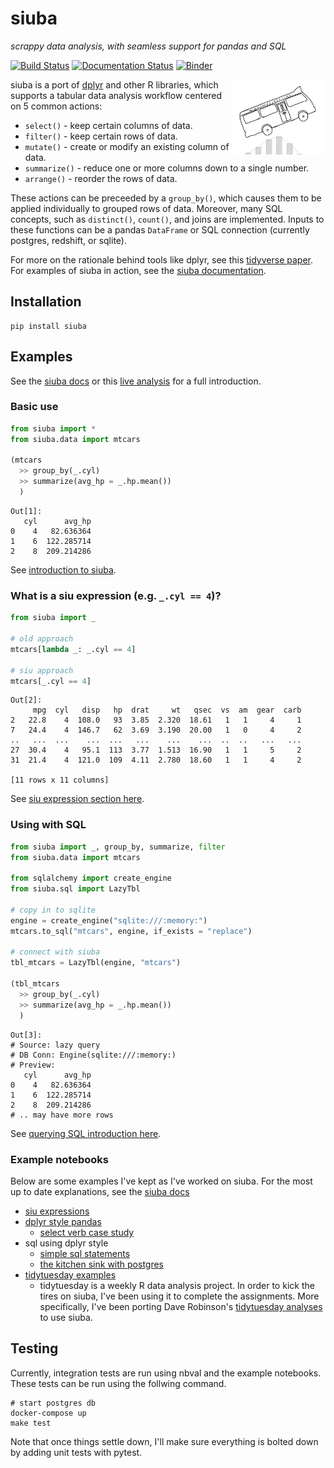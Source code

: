 siuba
=====

*scrappy data analysis, with seamless support for pandas and SQL*

[![Build Status](https://travis-ci.org/machow/siuba.svg?branch=master)](https://travis-ci.org/machow/siuba)
[![Documentation Status](https://readthedocs.org/projects/siuba/badge/?version=latest)](https://siuba.readthedocs.io/en/latest/?badge=latest)
[![Binder](https://mybinder.org/badge_logo.svg)](https://mybinder.org/v2/gh/machow/siuba/master)

<img width="30%" align="right" src="./docs/siuba_small.svg">

siuba is a port of [dplyr](https://github.com/tidyverse/dplyr) and other R libraries, which supports a tabular data analysis workflow centered on 5 common actions:

* `select()` - keep certain columns of data.
* `filter()` - keep certain rows of data.
* `mutate()` - create or modify an existing column of data.
* `summarize()` - reduce one or more columns down to a single number.
* `arrange()` - reorder the rows of data.

These actions can be preceeded by a `group_by()`, which causes them to be applied individually to grouped rows of data. Moreover, many SQL concepts, such as `distinct()`, `count()`, and joins are implemented.
Inputs to these functions can be a pandas `DataFrame` or SQL connection (currently postgres, redshift, or sqlite).

For more on the rationale behind tools like dplyr, see this [tidyverse paper](https://tidyverse.tidyverse.org/articles/paper.html). 
For examples of siuba in action, see the [siuba documentation](https://siuba.readthedocs.io/en/latest/intro.html).

Installation
------------

```
pip install siuba
```

Examples
--------

See the [siuba docs](https://siuba.readthedocs.io) or this [live analysis](https://www.youtube.com/watch?v=eKuboGOoP08) for a full introduction.

### Basic use

```python
from siuba import *
from siuba.data import mtcars

(mtcars
  >> group_by(_.cyl)
  >> summarize(avg_hp = _.hp.mean())
  )
```

```
Out[1]: 
   cyl      avg_hp
0    4   82.636364
1    6  122.285714
2    8  209.214286
```

See [introduction to siuba](https://siuba.readthedocs.io/en/latest/intro.html#Introduction-to-siuba).

### What is a siu expression (e.g. `_.cyl == 4`)?

```python
from siuba import _

# old approach
mtcars[lambda _: _.cyl == 4]

# siu approach
mtcars[_.cyl == 4]
```

```
Out[2]: 
     mpg  cyl   disp   hp  drat     wt   qsec  vs  am  gear  carb
2   22.8    4  108.0   93  3.85  2.320  18.61   1   1     4     1
7   24.4    4  146.7   62  3.69  3.190  20.00   1   0     4     2
..   ...  ...    ...  ...   ...    ...    ...  ..  ..   ...   ...
27  30.4    4   95.1  113  3.77  1.513  16.90   1   1     5     2
31  21.4    4  121.0  109  4.11  2.780  18.60   1   1     4     2

[11 rows x 11 columns]
```

See [siu expression section here](https://siuba.readthedocs.io/en/latest/intro.html#Concise-pandas-operations-with-siu-expressions-(_)).

### Using with SQL

```python
from siuba import _, group_by, summarize, filter
from siuba.data import mtcars

from sqlalchemy import create_engine
from siuba.sql import LazyTbl

# copy in to sqlite
engine = create_engine("sqlite:///:memory:")
mtcars.to_sql("mtcars", engine, if_exists = "replace")

# connect with siuba
tbl_mtcars = LazyTbl(engine, "mtcars")

(tbl_mtcars
  >> group_by(_.cyl)
  >> summarize(avg_hp = _.hp.mean())
  )
```

```
Out[3]: 
# Source: lazy query
# DB Conn: Engine(sqlite:///:memory:)
# Preview:
   cyl      avg_hp
0    4   82.636364
1    6  122.285714
2    8  209.214286
# .. may have more rows
```

See [querying SQL introduction here](https://siuba.readthedocs.io/en/latest/intro_sql_basic.html).

### Example notebooks

Below are some examples I've kept as I've worked on siuba.
For the most up to date explanations, see the [siuba docs](https://siuba.readthedocs.io)

* [siu expressions](examples/examples-siu.ipynb)
* [dplyr style pandas](examples/examples-dplyr-funcs.ipynb)
  - [select verb case study](examples/case-iris-select.ipynb)
* sql using dplyr style
  - [simple sql statements](examples/examples-sql.ipynb)
  - [the kitchen sink with postgres](examples/examples-postgres.ipynb)
* [tidytuesday examples](https://github.com/machow/tidytuesday-py)
  - tidytuesday is a weekly R data analysis project. In order to kick the tires
    on siuba, I've been using it to complete the assignments. More specifically,
    I've been porting Dave Robinson's [tidytuesday analyses](https://github.com/dgrtwo/data-screencasts)
    to use siuba.

Testing
-------

Currently, integration tests are run using nbval and the example notebooks.
These tests can be run using the follwing command.

```
# start postgres db
docker-compose up
make test
```

Note that once things settle down, I'll make sure everything is bolted down
by adding unit tests with pytest.
